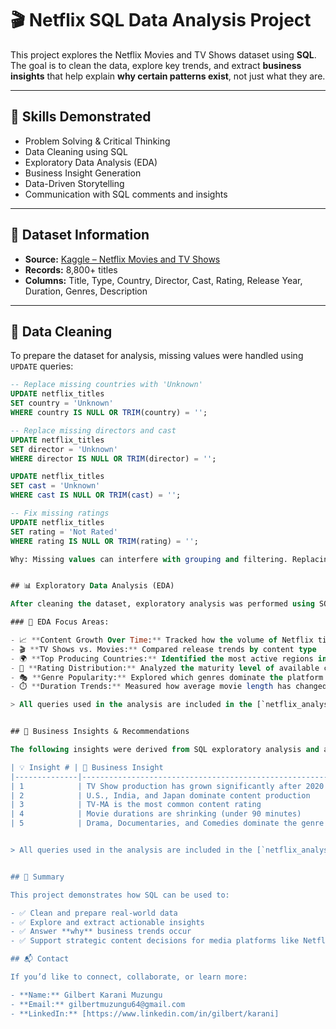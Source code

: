 
# 🎬 Netflix SQL Data Analysis Project

This project explores the Netflix Movies and TV Shows dataset using **SQL**. The goal is to clean the data, explore key trends, and extract **business insights** that help explain **why certain patterns exist**, not just what they are.

---

## 🧠 Skills Demonstrated

- Problem Solving & Critical Thinking
- Data Cleaning using SQL
- Exploratory Data Analysis (EDA)
- Business Insight Generation
- Data-Driven Storytelling
- Communication with SQL comments and insights

---

## 📁 Dataset Information

- **Source:** [Kaggle – Netflix Movies and TV Shows](https://www.kaggle.com/datasets/shivamb/netflix-shows)
- **Records:** 8,800+ titles
- **Columns:** Title, Type, Country, Director, Cast, Rating, Release Year, Duration, Genres, Description

---

## 🔧 Data Cleaning

To prepare the dataset for analysis, missing values were handled using `UPDATE` queries:

```sql
-- Replace missing countries with 'Unknown'
UPDATE netflix_titles
SET country = 'Unknown'
WHERE country IS NULL OR TRIM(country) = '';

-- Replace missing directors and cast
UPDATE netflix_titles
SET director = 'Unknown'
WHERE director IS NULL OR TRIM(director) = '';

UPDATE netflix_titles
SET cast = 'Unknown'
WHERE cast IS NULL OR TRIM(cast) = '';

-- Fix missing ratings
UPDATE netflix_titles
SET rating = 'Not Rated'
WHERE rating IS NULL OR TRIM(rating) = '';

Why: Missing values can interfere with grouping and filtering. Replacing them with "Unknown" or "Not Rated" ensures consistency.


## 📊 Exploratory Data Analysis (EDA)

After cleaning the dataset, exploratory analysis was performed using SQL to identify patterns and answer key business questions.

### 📌 EDA Focus Areas:

- 📈 **Content Growth Over Time:** Tracked how the volume of Netflix titles evolved annually
- 🎬 **TV Shows vs. Movies:** Compared release trends by content type
- 🌍 **Top Producing Countries:** Identified the most active regions in content creation
- 🔞 **Rating Distribution:** Analyzed the maturity level of available content
- 🎭 **Genre Popularity:** Explored which genres dominate the platform
- ⏱️ **Duration Trends:** Measured how average movie length has changed over time

> All queries used in the analysis are included in the [`netflix_analysis.sql`](./sql/netflix_analysis.sql) file.


## 📌 Business Insights & Recommendations

The following insights were derived from SQL exploratory analysis and are aimed at guiding Netflix's content and growth strategy:

| 💡 Insight # | 🧠 Business Insight                                                | ✅ Recommendation                                                                 |
|--------------|--------------------------------------------------------------------|-----------------------------------------------------------------------------------|
| 1            | TV Show production has grown significantly after 2020             | Invest in episodic content (series, mini-series) to support engagement            |
| 2            | U.S., India, and Japan dominate content production                | Localize content creation in emerging markets like Africa and LATAM               |
| 3            | TV-MA is the most common content rating                           | Expand family and kids content to attract a broader demographic                   |
| 4            | Movie durations are shrinking (under 90 minutes)                  | Promote short-form content and explore anthology/short-documentary formats        |
| 5            | Drama, Documentaries, and Comedies dominate the genre catalog     | Diversify into underrepresented genres such as Sci-Fi, Fantasy, and Action        |


> All queries used in the analysis are included in the [`netflix_analysis.sql`](./sql/netflix_analysis.sql) file.


## 📌 Summary

This project demonstrates how SQL can be used to:

- ✅ Clean and prepare real-world data
- ✅ Explore and extract actionable insights
- ✅ Answer **why** business trends occur
- ✅ Support strategic content decisions for media platforms like Netflix

## 📬 Contact

If you’d like to connect, collaborate, or learn more:

- **Name:** Gilbert Karani Muzungu  
- **Email:** gilbertmuzungu64@gmail.com    
- **LinkedIn:** [https://www.linkedin.com/in/gilbert/karani]

